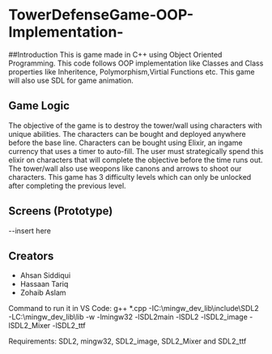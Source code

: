 # TowerDefenseGame-OOP-Implementation-

##Introduction
This is game made in C++ using Object Oriented Programming. This code follows OOP implementation like Classes and Class properties like Inheritence, Polymorphism,Virtial Functions etc. This game will also use SDL for game animation.

## Game Logic
The objective of the game is to destroy the tower/wall using characters with unique abilities. The characters can be bought and deployed anywhere before the base line. Characters can be bought using Elixir, an ingame currency that uses a timer to auto-fill. The user must strategically spend this elixir on characters that will complete the objective before the time runs out. The tower/wall also use weopons like canons and arrows to shoot our characters. This game has 3 difficulty levels which can only be unlocked after completing the previous level.

## Screens (Prototype)
--insert here

## Creators
* Ahsan Siddiqui
* Hassaan Tariq
* Zohaib Aslam

Command to run it in VS Code:
 g++ *.cpp -IC:\mingw_dev_lib\include\SDL2 -LC:\mingw_dev_lib\lib -w -lmingw32 -lSDL2main -lSDL2 -lSDL2_image -lSDL2_Mixer -lSDL2_ttf

Requirements:
SDL2, mingw32, SDL2_image, SDL2_Mixer and SDL2_ttf
